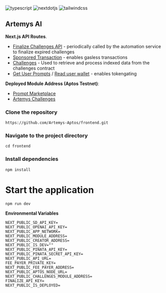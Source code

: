 <div align="">
    <img src="https://img.shields.io/badge/-TypeScript-black?style=for-the-badge&logoColor=white&logo=typescript&color=3178C6" alt="typescript" />
    <img src="https://img.shields.io/badge/-Next_JS-black?style=for-the-badge&logoColor=white&logo=nextdotjs&color=000000" alt="nextdotjs" />
    <img src="https://img.shields.io/badge/-Tailwind_CSS-black?style=for-the-badge&logoColor=white&logo=tailwindcss&color=06B6D4" alt="tailwindcss" />
  </div>


## Artemys AI

**Next.js API Routes**.
- [Finalize Challenges API](https://github.com/Artemys-Aptos/frontend/blob/main/pages/api/admin/batch-finalize-challenges.ts) - periodically called by the automation service to finalize expired challenges
- [Sponsored Transaction](https://github.com/Artemys-Aptos/frontend/blob/main/pages/api/sponsor-transaction.ts) - enables gasless transactions
- [Challenges](https://github.com/Artemys-Aptos/frontend/tree/main/pages/api/challenges) - Used to retrieve and process indexed data from the challenges contract
- [Get User Prompts](https://github.com/Artemys-Aptos/frontend/blob/main/pages/api/my-creations/getUserPrompts.ts) / [Read user wallet](https://github.com/Artemys-Aptos/frontend/blob/main/utils/aptos/checkTokenAccess.ts) - enables tokengating

**Deployed Module Address (Aptos Testnet)**:
- [Prompt Marketplace](https://explorer.aptoslabs.com/object/0xcaf438fc7f38cb9f8b5fe423c0a5875b3bbb30b30cf83b0194d4f17d856eb345?network=testnet)
- [Artemys Challenges](https://explorer.aptoslabs.com/object/0xbb455c6ac85d5cecf812ac09b5275db20cdb9228f401b573c085d92c2b9fe2a5?network=testnet)

### Clone the repository

```https://github.com/Artemys-Aptos/frontend.git```

### Navigate to the project directory

`cd frontend`

### Install dependencies

`npm install`

# Start the application

`npm run dev`



**Environmental Variables**
```NEXT_PUBLIC_PROJECT_ID=
NEXT_PUBLIC_SD_API_KEY=
NEXT_PUBLIC_OPENAI_API_KEY=
NEXT_PUBLIC_APP_NETWORK=
NEXT_PUBLIC_MODULE_ADDRESS=
NEXT_PUBLIC_CREATOR_ADDRESS=
NEXT_PUBLIC_IS_DEV=""
NEXT_PUBLIC_PINATA_API_KEY=
NEXT_PUBLIC_PINATA_SECRET_API_KEY=
NEXT_PUBLIC_API_URL=
FEE_PAYER_PRIVATE_KEY=
NEXT_PUBLIC_FEE_PAYER_ADDRESS=
NEXT_PUBLIC_APTOS_NODE_URL=
NEXT_PUBLIC_CHALLENGES_MODULE_ADDRESS=
FINALIZE_API_KEY=
NEXT_PUBLIC_IS_DEPLOYED=
```
